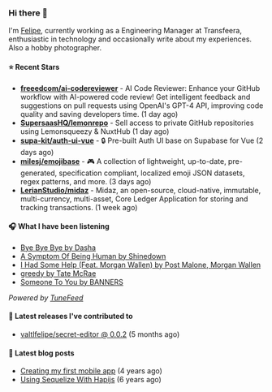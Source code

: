 ### Hi there 👋

I'm [Felipe](https://felipevm.com), currently working as a Engineering Manager at Transfeera, enthusiastic in technology and occasionally write about my experiences. Also a hobby photographer.

#### ⭐ Recent Stars
- **[freeedcom/ai-codereviewer](https://github.com/freeedcom/ai-codereviewer)** - AI Code Reviewer: Enhance your GitHub workflow with AI-powered code review! Get intelligent feedback and suggestions on pull requests using OpenAI&#39;s GPT-4 API, improving code quality and saving developers time. (1 day ago)
- **[SupersaasHQ/lemonrepo](https://github.com/SupersaasHQ/lemonrepo)** - Sell access to private GitHub repositories using Lemonsqueezy &amp; NuxtHub (1 day ago)
- **[supa-kit/auth-ui-vue](https://github.com/supa-kit/auth-ui-vue)** - 🔒 Pre-built Auth UI base on Supabase for Vue (2 days ago)
- **[milesj/emojibase](https://github.com/milesj/emojibase)** - 🎮 A collection of lightweight, up-to-date, pre-generated, specification compliant, localized emoji JSON datasets, regex patterns, and more. (3 days ago)
- **[LerianStudio/midaz](https://github.com/LerianStudio/midaz)** - Midaz, an open-source, cloud-native, immutable, multi-currency, multi-asset, Core Ledger Application for storing and tracking transactions.  (1 week ago)

#### 🎧 What I have been listening
- [Bye Bye Bye by Dasha](https://open.spotify.com/track/081NX6xSxwSKgleTmGc58F)
- [A Symptom Of Being Human by Shinedown](https://open.spotify.com/track/7xOB82ELg70RoIM3mMTkt4)
- [I Had Some Help (Feat. Morgan Wallen) by Post Malone, Morgan Wallen](https://open.spotify.com/track/7221xIgOnuakPdLqT0F3nP)
- [greedy by Tate McRae](https://open.spotify.com/track/3rUGC1vUpkDG9CZFHMur1t)
- [Someone To You by BANNERS](https://open.spotify.com/track/2f0pn9DkEJwAzXApnFh5cr)

_Powered by [TuneFeed](https://tunefeed.app?ref=valtlfelipe-gh-profile)_ 

#### 🚀 Latest releases I've contributed to


- [valtlfelipe/secret-editor @ 0.0.2](https://github.com/valtlfelipe/secret-editor/releases/tag/0.0.2) (5 months ago)

#### 📄 Latest blog posts
- [Creating my first mobile app](https://felipevm.com/posts/creating-my-first-mobile-app/) (4 years ago)
- [Using Sequelize With Hapijs](https://felipevm.com/posts/using-sequelize-with-hapijs/) (6 years ago)
